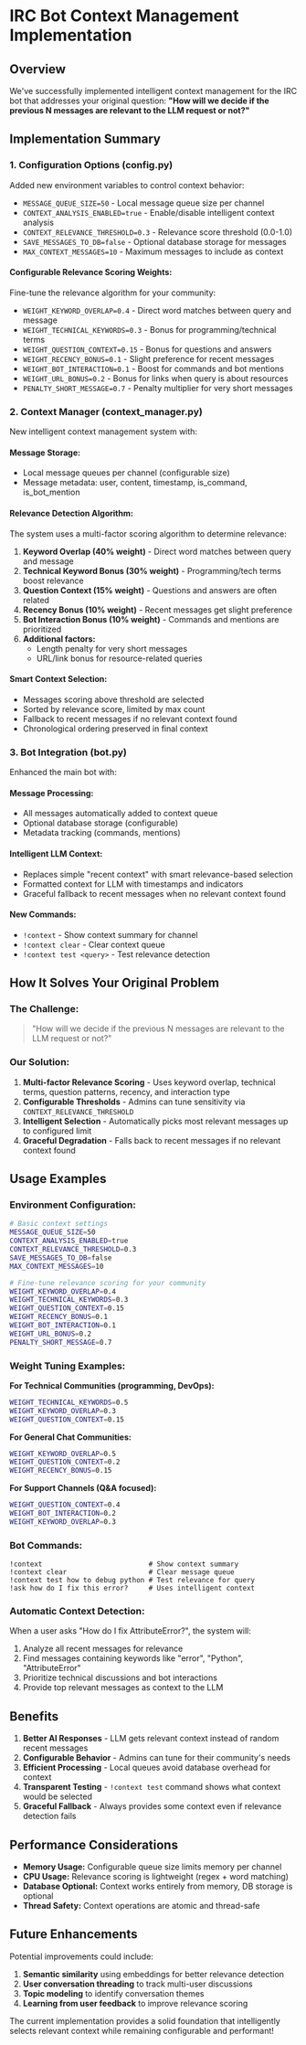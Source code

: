 # IRC Bot Context Management Implementation

## Overview

We've successfully implemented intelligent context management for the IRC bot that addresses your original question: **"How will we decide if the previous N messages are relevant to the LLM request or not?"**

## Implementation Summary

### 1. **Configuration Options** (config.py)
Added new environment variables to control context behavior:
- `MESSAGE_QUEUE_SIZE=50` - Local message queue size per channel
- `CONTEXT_ANALYSIS_ENABLED=true` - Enable/disable intelligent context analysis
- `CONTEXT_RELEVANCE_THRESHOLD=0.3` - Relevance score threshold (0.0-1.0)
- `SAVE_MESSAGES_TO_DB=false` - Optional database storage for messages
- `MAX_CONTEXT_MESSAGES=10` - Maximum messages to include as context

#### **Configurable Relevance Scoring Weights:**
Fine-tune the relevance algorithm for your community:
- `WEIGHT_KEYWORD_OVERLAP=0.4` - Direct word matches between query and message
- `WEIGHT_TECHNICAL_KEYWORDS=0.3` - Bonus for programming/technical terms
- `WEIGHT_QUESTION_CONTEXT=0.15` - Bonus for questions and answers
- `WEIGHT_RECENCY_BONUS=0.1` - Slight preference for recent messages
- `WEIGHT_BOT_INTERACTION=0.1` - Boost for commands and bot mentions
- `WEIGHT_URL_BONUS=0.2` - Bonus for links when query is about resources
- `PENALTY_SHORT_MESSAGE=0.7` - Penalty multiplier for very short messages

### 2. **Context Manager** (context_manager.py)
New intelligent context management system with:

#### **Message Storage:**
- Local message queues per channel (configurable size)
- Message metadata: user, content, timestamp, is_command, is_bot_mention

#### **Relevance Detection Algorithm:**
The system uses a multi-factor scoring algorithm to determine relevance:

1. **Keyword Overlap (40% weight)** - Direct word matches between query and message
2. **Technical Keyword Bonus (30% weight)** - Programming/tech terms boost relevance
3. **Question Context (15% weight)** - Questions and answers are often related
4. **Recency Bonus (10% weight)** - Recent messages get slight preference
5. **Bot Interaction Bonus (10% weight)** - Commands and mentions are prioritized
6. **Additional factors:**
   - Length penalty for very short messages
   - URL/link bonus for resource-related queries

#### **Smart Context Selection:**
- Messages scoring above threshold are selected
- Sorted by relevance score, limited by max count
- Fallback to recent messages if no relevant context found
- Chronological ordering preserved in final context

### 3. **Bot Integration** (bot.py)
Enhanced the main bot with:

#### **Message Processing:**
- All messages automatically added to context queue
- Optional database storage (configurable)
- Metadata tracking (commands, mentions)

#### **Intelligent LLM Context:**
- Replaces simple "recent context" with smart relevance-based selection
- Formatted context for LLM with timestamps and indicators
- Graceful fallback to recent messages when no relevant context found

#### **New Commands:**
- `!context` - Show context summary for channel
- `!context clear` - Clear context queue
- `!context test <query>` - Test relevance detection

## How It Solves Your Original Problem

### **The Challenge:**
> "How will we decide if the previous N messages are relevant to the LLM request or not?"

### **Our Solution:**
1. **Multi-factor Relevance Scoring** - Uses keyword overlap, technical terms, question patterns, recency, and interaction type
2. **Configurable Thresholds** - Admins can tune sensitivity via `CONTEXT_RELEVANCE_THRESHOLD`
3. **Intelligent Selection** - Automatically picks most relevant messages up to configured limit
4. **Graceful Degradation** - Falls back to recent messages if no relevant context found

## Usage Examples

### **Environment Configuration:**
```bash
# Basic context settings
MESSAGE_QUEUE_SIZE=50
CONTEXT_ANALYSIS_ENABLED=true
CONTEXT_RELEVANCE_THRESHOLD=0.3
SAVE_MESSAGES_TO_DB=false
MAX_CONTEXT_MESSAGES=10

# Fine-tune relevance scoring for your community
WEIGHT_KEYWORD_OVERLAP=0.4
WEIGHT_TECHNICAL_KEYWORDS=0.3
WEIGHT_QUESTION_CONTEXT=0.15
WEIGHT_RECENCY_BONUS=0.1
WEIGHT_BOT_INTERACTION=0.1
WEIGHT_URL_BONUS=0.2
PENALTY_SHORT_MESSAGE=0.7
```

### **Weight Tuning Examples:**

**For Technical Communities (programming, DevOps):**
```bash
WEIGHT_TECHNICAL_KEYWORDS=0.5
WEIGHT_KEYWORD_OVERLAP=0.3
WEIGHT_QUESTION_CONTEXT=0.15
```

**For General Chat Communities:**
```bash
WEIGHT_KEYWORD_OVERLAP=0.5
WEIGHT_QUESTION_CONTEXT=0.2
WEIGHT_RECENCY_BONUS=0.15
```

**For Support Channels (Q&A focused):**
```bash
WEIGHT_QUESTION_CONTEXT=0.4
WEIGHT_BOT_INTERACTION=0.2
WEIGHT_KEYWORD_OVERLAP=0.3
```

### **Bot Commands:**
```
!context                          # Show context summary
!context clear                    # Clear message queue
!context test how to debug python # Test relevance for query
!ask how do I fix this error?     # Uses intelligent context
```

### **Automatic Context Detection:**
When a user asks "How do I fix AttributeError?", the system will:
1. Analyze all recent messages for relevance
2. Find messages containing keywords like "error", "Python", "AttributeError"
3. Prioritize technical discussions and bot interactions
4. Provide top relevant messages as context to the LLM

## Benefits

1. **Better AI Responses** - LLM gets relevant context instead of random recent messages
2. **Configurable Behavior** - Admins can tune for their community's needs
3. **Efficient Processing** - Local queues avoid database overhead for context
4. **Transparent Testing** - `!context test` command shows what context would be selected
5. **Graceful Fallback** - Always provides some context even if relevance detection fails

## Performance Considerations

- **Memory Usage:** Configurable queue size limits memory per channel
- **CPU Usage:** Relevance scoring is lightweight (regex + word matching)
- **Database Optional:** Context works entirely from memory, DB storage is optional
- **Thread Safety:** Context operations are atomic and thread-safe

## Future Enhancements

Potential improvements could include:
1. **Semantic similarity** using embeddings for better relevance detection
2. **User conversation threading** to track multi-user discussions
3. **Topic modeling** to identify conversation themes
4. **Learning from user feedback** to improve relevance scoring

The current implementation provides a solid foundation that intelligently selects relevant context while remaining configurable and performant!
